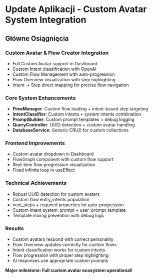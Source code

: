 # Update Aplikacji - Custom Avatar System Integration

## Główne Osiągnięcia

### Custom Avatar & Flow Creator Integration
- Full Custom Avatar support in Dashboard
- Custom Intent classification with OpenAI
- Custom Flow Management with auto-progression  
- Flow Overview visualization with step highlighting
- Intent → Step direct mapping for precise flow navigation

### Core System Enhancements
- **FlowManager**: Custom flow loading + intent-based step targeting
- **IntentClassifier**: Custom intents + system intents combination
- **PromptBuilder**: Custom prompt templates + debug logging
- **QueryController**: UUID detection + custom avatar handling
- **DatabaseService**: Generic CRUD for custom collections

### Frontend Improvements
- Custom avatar dropdown in Dashboard
- FlowGraph component with custom flow support
- Real-time flow progression visualization
- Fixed infinite loop in useEffect

### Technical Achievements
- Robust UUID detection for custom avatars
- Custom flow entry_intents population
- next_steps + required properties for auto-progression
- Custom intent system_prompt + user_prompt_template
- Template mixing prevention with debug logs

### Results
- Custom avatars respond with correct personality
- Flow Overview updates correctly for custom flows
- Intent classification works for custom intents
- Flow progression with proper step highlighting
- AI responses use appropriate custom prompts

**Major milestone: Full custom avatar ecosystem operational!**
